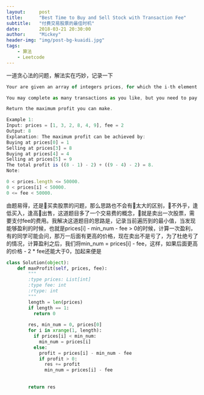 ```yaml
---
layout:     post
title:      "Best Time to Buy and Sell Stock with Transaction Fee"
subtitle:   "付费交易股票的最佳时机"
date:       2018-03-21 20:30:00
author:     "Mickey"
header-img: "img/post-bg-kuaidi.jpg"
tags:
    - 算法
    - Leetcode
---
```


一道贪心法的问题，解法实在巧妙，记录一下

```js
Your are given an array of integers prices, for which the i-th element is the price of a given stock on day i; and a non-negative integer fee representing a transaction fee.

You may complete as many transactions as you like, but you need to pay the transaction fee for each transaction. You may not buy more than 1 share of a stock at a time (ie. you must sell the stock share before you buy again.)

Return the maximum profit you can make.

Example 1:
Input: prices = [1, 3, 2, 8, 4, 9], fee = 2
Output: 8
Explanation: The maximum profit can be achieved by:
Buying at prices[0] = 1
Selling at prices[3] = 8
Buying at prices[4] = 4
Selling at prices[5] = 9
The total profit is ((8 - 1) - 2) + ((9 - 4) - 2) = 8.
Note:

0 < prices.length <= 50000.
0 < prices[i] < 50000.
0 <= fee < 50000.
```

由题易得，还是买卖股票的问题，那么思路也不会有太大的区别，不外乎，逢低买入，逢高出售，这道题目多了一个交易费的概念，就是卖出一次股票，需要支付fee的费用。我解决这道题目的思路是，记录当前遍历到的最小值，当发现能够盈利的时候，也就是prices[i] - min_num - fee > 0的时候，计算一次盈利，有的同学可能会问，那万一后面有更高的价格，现在卖出不是亏了，为了杜绝亏了的情况，计算盈利之后，我们将min_num = prices[i] - fee，这样，如果后面更高的价格 - 2 * fee还能大于0，加起来便是

```python
class Solution(object):
    def maxProfit(self, prices, fee):
        """
        :type prices: List[int]
        :type fee: int
        :rtype: int
        """
        length = len(prices)
        if length == 1:
          return 0
        
        res, min_num = 0, prices[0]
        for i in xrange(1, length):
          if prices[i] < min_num:
            min_num = prices[i]
          else:
            profit = prices[i] - min_num - fee
            if profit > 0:
              res += profit
              min_num = prices[i] - fee
        
        
        return res
```